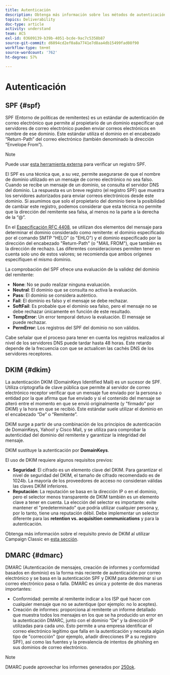 ```yaml
---
title: Autenticación
description: Obtenga más información sobre los métodos de autenticación SPF, DKIM y DMARC.
topics: Deliverability
doc-type: article
activity: understand
team: ACS
exl-id: 03609139-b39b-4051-bcde-9ac7c5358b87
source-git-commit: d6094cd2ef0a8a7741e7d8aa4db15499fad08f90
workflow-type: tm+mt
source-wordcount: '762'
ht-degree: 57%

---
```


# Autenticación

## SPF {#spf}

SPF (Entorno de políticas de remitentes) es un estándar de autenticación de correo electrónico que permite al propietario de un dominio especificar qué servidores de correo electrónico pueden enviar correos electrónicos en nombre de ese dominio. Este estándar utiliza el dominio en el encabezado “Return-Path” del correo electrónico (también denominado la dirección “Envelope From”).

>[!NOTE]
>
>Puede usar [esta herramienta externa](https://www.kitterman.com/spf/validate.html) para verificar un registro SPF.

El SPF es una técnica que, a su vez, permite asegurarse de que el nombre de dominio utilizado en un mensaje de correo electrónico no sea falso. Cuando se recibe un mensaje de un dominio, se consulta el servidor DNS del dominio. La respuesta es un breve registro (el registro SPF) que muestra los servidores autorizados para enviar correos electrónicos desde este dominio. Si asumimos que solo el propietario del dominio tiene la posibilidad de cambiar este registro, podemos considerar que esta técnica no permite que la dirección del remitente sea falsa, al menos no la parte a la derecha de la “@”.

En el [Especificación RFC 4408](https://www.rfc-editor.org/info/rfc4408), se utilizan dos elementos del mensaje para determinar el dominio considerado como remitente: el dominio especificado por el comando SMTP &quot;HELO&quot; (o &quot;EHLO&quot;) y el dominio especificado por la dirección del encabezado &quot;Return-Path&quot; (o &quot;MAIL FROM&quot;), que también es la dirección de rechazo. Las diferentes consideraciones permiten tener en cuenta solo uno de estos valores; se recomienda que ambos orígenes especifiquen el mismo dominio.

La comprobación del SPF ofrece una evaluación de la validez del dominio del remitente:

* **None**: No se pudo realizar ninguna evaluación.
* **Neutral**: El dominio que se consulta no activa la evaluación.
* **Pass**: El dominio se considera auténtico.
* **Fail**: El dominio es falso y el mensaje se debe rechazar.
* **SoftFail**: Es probable que el dominio sea falso, pero el mensaje no se debe rechazar únicamente en función de este resultado.
* **TempError**: Un error temporal detuvo la evaluación. El mensaje se puede rechazar.
* **PermError**: Los registros del SPF del dominio no son válidos.

Cabe señalar que el proceso para tener en cuenta los registros realizados al nivel de los servidores DNS puede tardar hasta 48 horas. Este retardo depende de la frecuencia con que se actualicen las cachés DNS de los servidores receptores.

## DKIM {#dkim}

La autenticación DKIM (DomainKeys Identified Mail) es un sucesor de SPF. Utiliza criptografía de clave pública que permite al servidor de correo electrónico receptor verificar que un mensaje fue enviado por la persona o entidad por la que afirma que fue enviado y si el contenido del mensaje se alteró entre el momento en que se envió originalmente (y &quot;firmado&quot; por DKIM) y la hora en que se recibió. Este estándar suele utilizar el dominio en el encabezado “De” o “Remitente”. 

DKIM surge a partir de una combinación de los principios de autenticación de DomainKeys, Yahoo! y Cisco Mail, y se utiliza para comprobar la autenticidad del dominio del remitente y garantizar la integridad del mensaje.

DKIM sustituye la autenticación por **DomainKeys**.

El uso de DKIM requiere algunos requisitos previos:

* **Seguridad**: El cifrado es un elemento clave del DKIM. Para garantizar el nivel de seguridad del DKIM, el tamaño de cifrado recomendado es de 1024b. La mayoría de los proveedores de acceso no consideran válidas las claves DKIM inferiores.
* **Reputación**: La reputación se basa en la dirección IP o en el dominio, pero el selector menos transparente de DKIM también es un elemento clave a tener en cuenta. La elección del selector es importante: evite mantener el &quot;predeterminado&quot; que podría utilizar cualquier persona y, por lo tanto, tiene una reputación débil. Debe implementar un selector diferente para las **retention vs. acquisition communications** y para la autenticación.

Obtenga más información sobre el requisito previo de DKIM al utilizar Campaign Classic en [esta sección](/help/additional-resources/acc-technical-recommendations.md#dkim-acc).

## DMARC {#dmarc}

DMARC (Autenticación de mensajes, creación de informes y conformidad basados en dominio) es la forma más reciente de autenticación por correo electrónico y se basa en la autenticación SPF y DKIM para determinar si un correo electrónico pasa o falla. DMARC es única y potente de dos maneras importantes:

* Conformidad: permite al remitente indicar a los ISP qué hacer con cualquier mensaje que no se autentique (por ejemplo: no lo aceptes).
* Creación de informes: proporciona al remitente un informe detallado que muestra todos los mensajes en los que se ha producido un error en la autenticación DMARC, junto con el dominio “De” y la dirección IP utilizadas para cada uno. Esto permite a una empresa identificar el correo electrónico legítimo que falla en la autenticación y necesita algún tipo de &quot;corrección&quot; (por ejemplo, añadir direcciones IP a su registro SPF), así como las fuentes y la prevalencia de intentos de phishing en sus dominios de correo electrónico.

>[!NOTE]
>
>DMARC puede aprovechar los informes generados por [250ok](https://250ok.com/).
